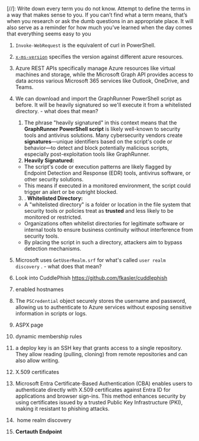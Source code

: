[//]: Write down every term you do not know. Attempt to define the terms in a way that makes sense to you. If you can’t find what a term means, that’s when you research or ask the dumb questions in an appropriate place. It will also serve as a reminder for how much you’ve learned when the day comes that everything seems easy to you

1. `Invoke-WebRequest` is the equivalent of curl in PowerShell.
2. [`x-ms-version`](https://www.google.com/search?q=What+is+x-ms-version%3F&oq=What+is+x-ms-version%3F&gs_lcrp=EgZjaHJvbWUyBggAEEUYOTIICAEQABgWGB7SAQg0Mjg2ajBqN6gCALACAA&sourceid=chrome&ie=UTF-8) specifies the version against different azure resources.
3. Azure REST APIs specifically manage Azure resources like virtual machines and storage, while the Microsoft Graph API provides access to data across various Microsoft 365 services like Outlook, OneDrive, and Teams.
4. We can download and import the GraphRunner PowerShell script as before. It will be heavily signatured so we'll execute it from a whitelisted directory. - what does that mean?
	1. The phrase "heavily signatured" in this context means that the **GraphRunner PowerShell script** is likely well-known to security tools and antivirus solutions. Many cybersecurity vendors create **signatures**—unique identifiers based on the script's code or behavior—to detect and block potentially malicious scripts, especially post-exploitation tools like GraphRunner.
	2. **Heavily Signatured:**
    - The script's code or execution patterns are likely flagged by Endpoint Detection and Response (EDR) tools, antivirus software, or other security solutions.
    - This means if executed in a monitored environment, the script could trigger an alert or be outright blocked.
	3. . **Whitelisted Directory:**
    - A "whitelisted directory" is a folder or location in the file system that security tools or policies treat as **trusted** and less likely to be monitored or restricted.
    - Organizations often whitelist directories for legitimate software or internal tools to ensure business continuity without interference from security tools.
    - By placing the script in such a directory, attackers aim to bypass detection mechanisms.

5. Microsoft uses `GetUserRealm.srf` for what's called `user realm discovery` .  - what does that mean?
6. Look into CuddlePhish https://github.com/fkasler/cuddlephish
7. enabled hostnames
8. The `PSCredential` object securely stores the username and password, allowing us to authenticate to Azure services without exposing sensitive information in scripts or logs.
9. ASPX page
10. dynamic membership rules
11. a deploy key is an SSH key that grants access to a single repository. They allow reading (pulling, cloning) from remote repositories and can also allow writing.
12. X.509 certificates
13. Microsoft Entra Certificate-Based Authentication (CBA) enables users to authenticate directly with X.509 certificates against Entra ID for applications and browser sign-ins. This method enhances security by using certificates issued by a trusted Public Key Infrastructure (PKI), making it resistant to phishing attacks.
14.  home realm discovery
15. **Certauth Endpoint**